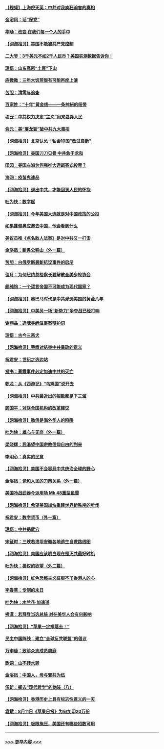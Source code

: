 #### [【视频】上海倪天英：中共对我疯狂迫害的真相](../pages/nsc993/n12356341.md?t=08280702) 
#### [金浴凤：话“保党”](../pages/nsc993/n12361867.md?t=08280702) 
#### [华旸：改变 在我们每一个人的手中](../pages/nsc993/n12361774.md?t=08280702) 
#### [【网海拾贝】美国不能被共产党控制](../pages/nsc993/n12360271.md?t=08280702) 
#### [二大爷：3千美元不如2千人民币？美国实测数据告诉你！](../pages/nsc993/n12358563.md?t=08280702) 
#### [理悟：山东高密“土匪”下山](../pages/nsc993/n12358535.md?t=08280702) 
#### [应微微：三年大饥荒很有可能再度上演](../pages/nsc993/n12358523.md?t=08280702) 
#### [苦胆：清零与追查](../pages/nsc993/n12358501.md?t=08280702) 
#### [百家姓：“十年”黄金线——一条神秘的纽带](../pages/nsc993/n12358319.md?t=08280702) 
#### [项云：中共权力决定“主义”用来耍弄人民](../pages/nsc993/n12358172.md?t=08280702) 
#### [俞元：美“屠龙斩”破中共九大毒招](../pages/nsc993/n12357822.md?t=08280702) 
#### [【网海拾贝】北京认怂！私会10国“改过自新”](../pages/nsc993/n12357784.md?t=08280702) 
#### [【网海拾贝】美国刀刀见骨 中共急于求和](../pages/nsc993/n12355511.md?t=08280702) 
#### [田园：美国左派为何强推大选邮寄式投票？](../pages/nsc993/n12352963.md?t=08280702) 
#### [海网：疫苗鬼速品](../pages/nsc993/n12354438.md?t=08280702) 
#### [【网海拾贝】退出中共，才能回到人民的怀抱](../pages/nsc993/n12352634.md?t=08280702) 
#### [吐为快：数字赋](../pages/nsc993/n12352317.md?t=08280702) 
#### [【网海拾贝】今年美国大选就是对中国政策的公投](../pages/nsc993/n12350973.md?t=08280702) 
#### [如果蓬佩奥应邀去中国，他会看到什么](../pages/nsc993/n12350945.md?t=08280702) 
#### [美议员推《点名敌人法案》是对中共又一打击](../pages/nsc993/n12350765.md?t=08280702) 
#### [金浴凤：新愚公移山（外一篇）](../pages/nsc993/n12350253.md?t=08280702) 
#### [苦胆：白俄罗斯最新抗议事件的启示](../pages/nsc993/n12349989.md?t=08280702) 
#### [佳月：为何纽约总检察长要解散全美步枪协会](../pages/nsc993/n12349939.md?t=08280702) 
#### [颜纯钩：一个谎言帝国不可能成为现代国家？](../pages/nsc993/n12349898.md?t=08280702) 
#### [【网海拾贝】奥巴马时代是中共渗透美国的黄金八年](../pages/nsc993/n12349284.md?t=08280702) 
#### [【网海拾贝】中美另一场“新势力”争夺战已经打响](../pages/nsc993/n12346998.md?t=08280702) 
#### [谢燕益：追魂寻衅滋事案辩护词](../pages/nsc993/n12346892.md?t=08280702) 
#### [理悟：古今三恶犬](../pages/nsc993/n12345190.md?t=08280702) 
#### [【网海拾贝】蔡霞对结束中共暴政的意义](../pages/nsc993/n12344263.md?t=08280702) 
#### [祝君安：世纪之选边站](../pages/nsc993/n12342382.md?t=08280702) 
#### [投书：蔡霞事件必定加速中共的灭亡](../pages/nsc993/n12341881.md?t=08280702) 
#### [乾龙：从《西游记》“乌鸡国”说开去](../pages/nsc993/n12341690.md?t=08280702) 
#### [【网海拾贝】中共最近出的招数都是下三滥](../pages/nsc993/n12341593.md?t=08280702) 
#### [顾国平：对联合国机构的改革建议](../pages/nsc993/n12339928.md?t=08280702) 
#### [【网海拾贝】微信是海外华人的陷阱](../pages/nsc993/n12338868.md?t=08280702) 
#### [吐为快：雄心与无奈（外一篇）](../pages/nsc993/n12338132.md?t=08280702) 
#### [梁晓辉：我渴望中国宗教信仰自由的到来](../pages/nsc993/n12336657.md?t=08280702) 
#### [李明心：真实的民意](../pages/nsc993/n12336089.md?t=08280702) 
#### [【网海拾贝】美国不会容忍中共统治全球的野心](../pages/nsc993/n12336063.md?t=08280702) 
#### [金浴凤：党和人民的刀肉关系（外一篇）](../pages/nsc993/n12335834.md?t=08280702) 
#### [美国冷战武器今派用场 Mk 48重型鱼雷](../pages/nsc993/n12335354.md?t=08280702) 
#### [【网海拾贝】希望美国加快重建世界新秩序的步伐](../pages/nsc993/n12334224.md?t=08280702) 
#### [祝君安：数字货币（外一篇）](../pages/nsc993/n12334186.md?t=08280702) 
#### [理悟：中共祸武穴](../pages/nsc993/n12333962.md?t=08280702) 
#### [宋征时：三峡若溃坝安徽各地逃生自救路线图](../pages/nsc993/n12332450.md?t=08280702) 
#### [【网海拾贝】美国应该明白现在是灭共最好时机](../pages/nsc993/n12332313.md?t=08280702) 
#### [吐为快：极权的欲望（外二篇）](../pages/nsc993/n12332089.md?t=08280702) 
#### [【网海拾贝】红色恐怖主义征服不了香港人的心](../pages/nsc993/n12329296.md?t=08280702) 
#### [李春草：专制的末日](../pages/nsc993/n12329079.md?t=08280702) 
#### [吐为快：木兰花‧加速道](../pages/nsc993/n12327366.md?t=08280702) 
#### [拂潇：若拜登当选总统 对在美华人会有何影响](../pages/nsc993/n12295996.md?t=08280702) 
#### [【网海拾贝】“苹果一定撑落去！”](../pages/nsc993/n12326784.md?t=08280702) 
#### [民主中国阵线：建立“全球反共联盟”的倡议](../pages/nsc993/n12324177.md?t=08280702) 
#### [万李缘：致前众志成员周庭](../pages/nsc993/n12324635.md?t=08280702) 
#### [歌词：山不转水转](../pages/nsc993/n12324599.md?t=08280702) 
#### [金浴凤：中国人，毋与邪共为伍](../pages/nsc993/n12324257.md?t=08280702) 
#### [伍新：撕去“现代哲学”的伪装（八）](../pages/nsc993/n12324188.md?t=08280702) 
#### [【网海拾贝】香港历史上具有标志性意义的一天](../pages/nsc993/n12324021.md?t=08280702) 
#### [袁斌：8月11日《苹果日报》为何加印20万份](../pages/nsc993/n12323955.md?t=08280702) 
#### [【网海拾贝】极限施压，美国还有哪些招数可用](../pages/nsc993/n12322512.md?t=08280702) 

----
#### [ >>> 更早内容 <<< ](../indexes/nsc993-earlier.md)
